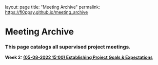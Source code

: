 layout: page
title: "Meeting Archive"
permalink: https://fl0ppsy.github.io/meeting_archive

# Meeting Archive

### This page catalogs all supervised project meetings.

**Week 2:** **[(05-08-2022 15:00) Establishing Project Goals & Expectations](https://fl0ppsy.github.io/meeting_archive/05-08-2022-15:00_meeting)**

